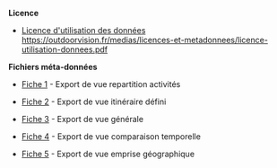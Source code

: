 **Licence**

- [Licence d'utilisation des données](https://outdoorvision.fr/medias/licences-et-metadonnees/licence-utilisation-donnees.pdf) https://outdoorvision.fr/medias/licences-et-metadonnees/licence-utilisation-donnees.pdf
<p></p>

**Fichiers méta-données**

- [Fiche 1](https://outdoorvision.fr/medias/licences-et-metadonnees/Fichemetadonnees_1.pdf) - Export de vue repartition activités
<p></p>

- [Fiche 2](https://outdoorvision.fr/medias/licences-et-metadonnees/Fichemetadonnees_2.pdf) - Export de vue itinéraire défini
<p></p>

- [Fiche 3](https://outdoorvision.fr/medias/licences-et-metadonnees/Fichemetadonnees_3.pdf) - Export de vue générale
<p></p>

- [Fiche 4](https://outdoorvision.fr/medias/licences-et-metadonnees/Fichemetadonnees_4.pdf) - Export de vue comparaison temporelle
<p></p>

- [Fiche 5](https://outdoorvision.fr/medias/licences-et-metadonnees/Fichemetadonnees_5.pdf) - Export de vue emprise géographique
<p></p>
